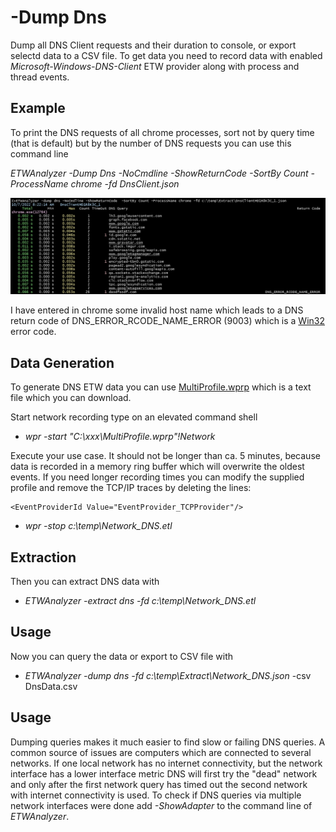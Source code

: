 ﻿# -Dump Dns
Dump all DNS Client requests and their duration to console, or export selectd data to a CSV file. To get data
you need to record data with enabled *Microsoft-Windows-DNS-Client* ETW provider along with process and thread events.

## Example
To print the DNS requests of all chrome processes, sort not by query time (that is default) but by the number of DNS requests
you can use this command line

*ETWAnalyzer -Dump Dns -NoCmdline -ShowReturnCode  -SortBy Count -ProcessName chrome -fd DnsClient.json*


![](Images/DumpDnsCommand.png)

I have entered in chrome some invalid host name which leads to a DNS return code of DNS_ERROR_RCODE_NAME_ERROR (9003) which is a [Win32](https://learn.microsoft.com/en-us/windows/win32/debug/system-error-codes--9000-11999-) error code.

## Data Generation
To generate DNS ETW data you can use [MultiProfile.wprp](https://github.com/Alois-xx/FileWriter/blob/master/MultiProfile.wprp) which is a text file which you can download.

Start network recording type on an elevated command shell

- *wpr -start "C:\xxx\MultiProfile.wprp"!Network*

Execute your use case. It should not be longer than ca. 5 minutes, because data is recorded in a memory ring buffer which will overwrite the oldest events. 
If you need longer recording times you can modify the supplied profile and remove the TCP/IP traces by deleting the lines:
```
<EventProviderId Value="EventProvider_TCPProvider"/>
```

- *wpr -stop c:\temp\Network_DNS.etl*

## Extraction
Then you can extract DNS data with 
- *ETWAnalyzer -extract dns -fd c:\temp\Network_DNS.etl*

## Usage
Now you can query the data or export to CSV file with 

- *ETWAnalyzer -dump dns -fd c:\temp\Extract\Network_DNS.json* -csv DnsData.csv

## Usage
Dumping queries makes it much easier to find slow or failing DNS queries. A common source of issues are computers which are connected to several networks. 
If one local network has no internet connectivity, but the network interface has a lower interface metric DNS will first try the 
"dead" network and only after the first network query has timed out the second network with internet connectivity is used. To check if DNS queries via multiple 
network interfaces were done add *-ShowAdapter* to the command line of *ETWAnalyzer*. 